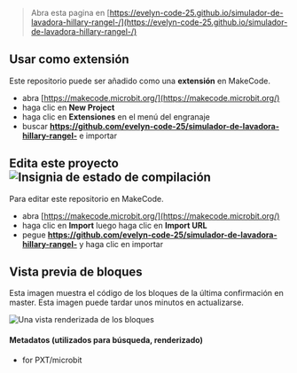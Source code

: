 
> Abra esta pagina en [https://evelyn-code-25.github.io/simulador-de-lavadora-hillary-rangel-/](https://evelyn-code-25.github.io/simulador-de-lavadora-hillary-rangel-/)

## Usar como extensión

Este repositorio puede ser añadido como una **extensión** en MakeCode.

* abra [https://makecode.microbit.org/](https://makecode.microbit.org/)
* haga clic en **New Project**
* haga clic en **Extensiones** en el menú del engranaje
* buscar **https://github.com/evelyn-code-25/simulador-de-lavadora-hillary-rangel-** e importar

## Edita este proyecto ![Insignia de estado de compilación](https://github.com/evelyn-code-25/simulador-de-lavadora-hillary-rangel-/workflows/MakeCode/badge.svg)

Para editar este repositorio en MakeCode.

* abra [https://makecode.microbit.org/](https://makecode.microbit.org/)
* haga clic en **Import** luego haga clic en **Import URL**
* pegue **https://github.com/evelyn-code-25/simulador-de-lavadora-hillary-rangel-** y haga clic en importar

## Vista previa de bloques

Esta imagen muestra el código de los bloques de la última confirmación en master.
Esta imagen puede tardar unos minutos en actualizarse.

![Una vista renderizada de los bloques](https://github.com/evelyn-code-25/simulador-de-lavadora-hillary-rangel-/raw/master/.github/makecode/blocks.png)

#### Metadatos (utilizados para búsqueda, renderizado)

* for PXT/microbit
<script src="https://makecode.com/gh-pages-embed.js"></script><script>makeCodeRender("{{ site.makecode.home_url }}", "{{ site.github.owner_name }}/{{ site.github.repository_name }}");</script>
